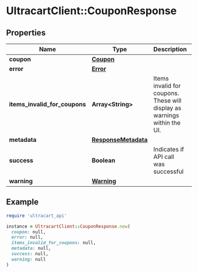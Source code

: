 # UltracartClient::CouponResponse

## Properties

| Name | Type | Description | Notes |
| ---- | ---- | ----------- | ----- |
| **coupon** | [**Coupon**](Coupon.md) |  | [optional] |
| **error** | [**Error**](Error.md) |  | [optional] |
| **items_invalid_for_coupons** | **Array&lt;String&gt;** | Items invalid for coupons.  These will display as warnings within the UI. | [optional] |
| **metadata** | [**ResponseMetadata**](ResponseMetadata.md) |  | [optional] |
| **success** | **Boolean** | Indicates if API call was successful | [optional] |
| **warning** | [**Warning**](Warning.md) |  | [optional] |

## Example

```ruby
require 'ultracart_api'

instance = UltracartClient::CouponResponse.new(
  coupon: null,
  error: null,
  items_invalid_for_coupons: null,
  metadata: null,
  success: null,
  warning: null
)
```


